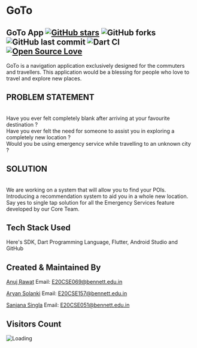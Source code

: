 # GoTo


## GoTo App [![GitHub stars](https://img.shields.io/github/stars/Aryan-Solanki/herehack_S1_GOTO?style=social)](https://github.com/login?return_to=%2FAryan-Solanki%herehack_S1_GOTO) ![GitHub forks](https://img.shields.io/github/forks/Aryan-Solanki/herehack_S1_GOTO?style=social) ![GitHub last commit](https://img.shields.io/github/last-commit/Aryan-Solanki-1nC0re/herehack_S1_GOTO) ![Dart CI](https://github.com/TheAlphamerc/flutter_ecommerce_app/workflows/Dart%20CI/badge.svg) [![Open Source Love](https://badges.frapsoft.com/os/v2/open-source.svg?v=103)](https://github.com//Aryan-Solanki/herehack_S1_GOTO) 

GoTo is a navigation application exclusively designed for the commuters and travellers. This application would be a blessing for people who love to travel and explore new places.


## PROBLEM STATEMENT
<br />Have you ever felt completely blank after arriving at your favourite destination ?
<br />Have you ever felt the need for someone to assist you in exploring a completely new location ?
<br />Would you be using emergency service while travelling to an unknown city ?


## SOLUTION
<br />We are working on a system that will allow you to find your POIs.
<br />Introducing a recommendation system to aid you in a whole new location.
<br />Say yes to single tap solution for all the Emergency Services feature developed by our Core Team.


## Tech Stack Used

Here's SDK, Dart Programming Language,
Flutter, Android Studio and GitHub



## Created & Maintained By

[Anuj Rawat](https://github.com/Anuj024)
Email: [E20CSE069@bennett.edu.in](mailto:E20CSE069@bennett.edu.in)

[Aryan Solanki](https://github.com/Aryan-Solanki)
Email: [E20CSE157@bennett.edu.in](mailto:E20CSE157@bennett.edu.in)

[Sanjana Singla](https://github.com/Sanjana60)
Email: [E20CSE051@bennett.edu.in](mailto:E20CSE051@bennett.edu.in)


## Visitors Count

<img align="left" src = "https://profile-counter.glitch.me/herehack_S1_GOTO/count.svg" alt ="Loading">

